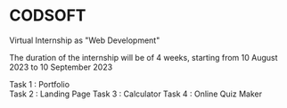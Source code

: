# CODSOFT
Virtual Internship as "Web Development" 

The duration of the internship will be of 4 weeks, starting from 10 August 2023 to 10 September 2023 

Task 1 : Portfolio  
Task 2 : Landing Page 
Task 3 : Calculator  Task 4 : Online Quiz Maker
